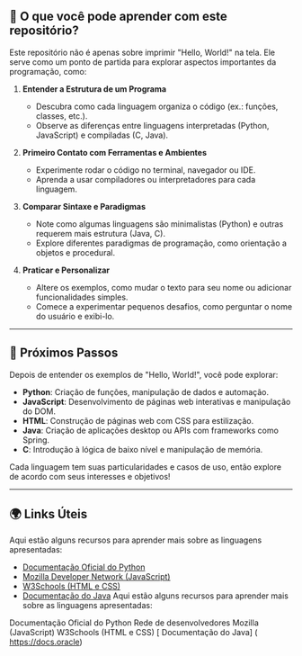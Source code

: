 ## 🌟 **O que você pode aprender com este repositório?**

Este repositório não é apenas sobre imprimir "Hello, World!" na tela. Ele serve como um ponto de partida para explorar aspectos importantes da programação, como:

1. **Entender a Estrutura de um Programa**  
   - Descubra como cada linguagem organiza o código (ex.: funções, classes, etc.).
   - Observe as diferenças entre linguagens interpretadas (Python, JavaScript) e compiladas (C, Java).

2. **Primeiro Contato com Ferramentas e Ambientes**  
   - Experimente rodar o código no terminal, navegador ou IDE.
   - Aprenda a usar compiladores ou interpretadores para cada linguagem.

3. **Comparar Sintaxe e Paradigmas**  
   - Note como algumas linguagens são minimalistas (Python) e outras requerem mais estrutura (Java, C).
   - Explore diferentes paradigmas de programação, como orientação a objetos e procedural.

4. **Praticar e Personalizar**  
   - Altere os exemplos, como mudar o texto para seu nome ou adicionar funcionalidades simples.
   - Comece a experimentar pequenos desafios, como perguntar o nome do usuário e exibi-lo.

---

## 🎯 **Próximos Passos**

Depois de entender os exemplos de "Hello, World!", você pode explorar:

- **Python**: Criação de funções, manipulação de dados e automação.  
- **JavaScript**: Desenvolvimento de páginas web interativas e manipulação do DOM.  
- **HTML**: Construção de páginas web com CSS para estilização.  
- **Java**: Criação de aplicações desktop ou APIs com frameworks como Spring.  
- **C**: Introdução à lógica de baixo nível e manipulação de memória.

Cada linguagem tem suas particularidades e casos de uso, então explore de acordo com seus interesses e objetivos!

---

## 🌍 **Links Úteis**

Aqui estão alguns recursos para aprender mais sobre as linguagens apresentadas:

- [Documentação Oficial do Python](https://docs.python.org/)
- [Mozilla Developer Network (JavaScript)](https://developer.mozilla.org/pt-BR/docs/Web/JavaScript)
- [W3Schools (HTML e CSS)](https://www.w3schools.com/)
- [Documentação do Java](https://docs.oracle)
Aqui estão alguns recursos para aprender mais sobre as linguagens apresentadas:

Documentação Oficial do Python
Rede de desenvolvedores Mozilla (JavaScript)
W3Schools (HTML e CSS)
[ Documentação do Java] ( https://docs.oracle)
